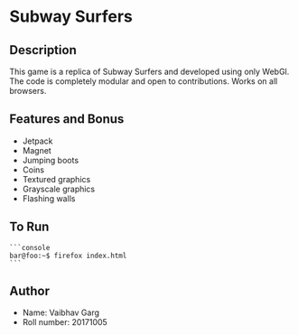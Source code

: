# Subway Surfers

## Description

This game is a replica of Subway Surfers and developed using only WebGl. The code is completely modular and open to contributions. Works on all browsers.

## Features and Bonus

* Jetpack
* Magnet
* Jumping boots
* Coins
* Textured graphics
* Grayscale graphics
* Flashing walls

## To Run

    ```console
	bar@foo:~$ firefox index.html
	```

## Author

* Name: Vaibhav Garg
* Roll number: 20171005